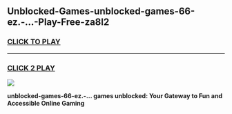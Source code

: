 
## Unblocked-Games-unblocked-games-66-ez.-...-Play-Free-za8l2
<h3>
<a href="https://premium76.site?title=unblocked-games-66-ez.-...&ref=17A">CLICK TO PLAY</a></h3>
<hr>

<h3>
<a href="https://premium76.site?title=unblocked-games-66-ez.-...&ref=17A">CLICK 2 PLAY</a>
  
</h3>

<a href="https://premium76.site?title=unblocked-games-66-ez.-...&ref=17A"><img src="https://clearcache.store/games.png"></a>


**unblocked-games-66-ez.-... games unblocked: Your Gateway to Fun and Accessible Online Gaming**
